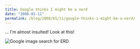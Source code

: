 ```yaml
---
title: Google thinks I might be a nerd
date: "2008-01-11"
permalink: /blog/2008/01/11/google-thinks-i-might-be-a-nerd/
---
```

&#8230; I'm almost insulted! Look at this!

![Google image search for ERD][1]

 [1]: http://www.xaprb.com/media/2008/01/erd_nerd.png
